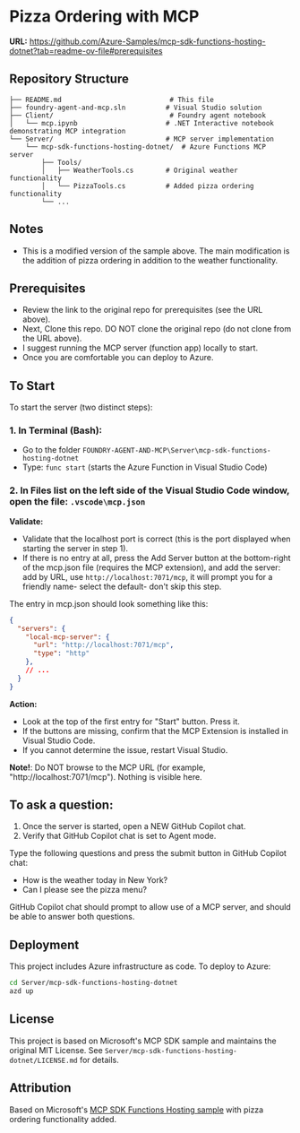 # Pizza Ordering with MCP

**URL:** https://github.com/Azure-Samples/mcp-sdk-functions-hosting-dotnet?tab=readme-ov-file#prerequisites

## Repository Structure

```
├── README.md                           # This file
├── foundry-agent-and-mcp.sln          # Visual Studio solution
├── Client/                             # Foundry agent notebook
│   └── mcp.ipynb                      # .NET Interactive notebook demonstrating MCP integration
└── Server/                            # MCP server implementation
    └── mcp-sdk-functions-hosting-dotnet/  # Azure Functions MCP server
        ├── Tools/
        │   ├── WeatherTools.cs        # Original weather functionality
        │   └── PizzaTools.cs          # Added pizza ordering functionality
        └── ...
```

## Notes

- This is a modified version of the sample above. The main modification is the addition of pizza ordering in addition to the weather functionality.

## Prerequisites

- Review the link to the original repo for prerequisites (see the URL above).
- Next, Clone this repo. DO NOT clone the original repo (do not clone from the URL above).
- I suggest running the MCP server (function app) locally to start.
- Once you are comfortable you can deploy to Azure.

## To Start

To start the server (two distinct steps):

### 1. In Terminal (Bash):
- Go to the folder `FOUNDRY-AGENT-AND-MCP\Server\mcp-sdk-functions-hosting-dotnet`
- Type: `func start` (starts the Azure Function in Visual Studio Code)

### 2. In Files list on the left side of the Visual Studio Code window, open the file: `.vscode\mcp.json`

**Validate:**
- Validate that the localhost port is correct (this is the port displayed when starting the server in step 1).
- If there is no entry at all, press the Add Server button at the bottom-right of the mcp.json file (requires the MCP extension), and add the server: add by URL, use `http://localhost:7071/mcp`, it will prompt you for a friendly name- select the default- don't skip this step.

The entry in mcp.json should look something like this:

```json
{
  "servers": {
    "local-mcp-server": {
      "url": "http://localhost:7071/mcp",
      "type": "http"
    },
    // ...
  }
}
```

**Action:**
- Look at the top of the first entry for "Start" button. Press it.
- If the buttons are missing, confirm that the MCP Extension is installed in Visual Studio Code.
- If you cannot determine the issue, restart Visual Studio.

**Note!**: Do NOT browse to the MCP URL (for example, "http://localhost:7071/mcp"). Nothing is visible here.

## To ask a question:

1. Once the server is started, open a NEW GitHub Copilot chat.
2. Verify that GitHub Copilot chat is set to Agent mode.

Type the following questions and press the submit button in GitHub Copilot chat:
- How is the weather today in New York?
- Can I please see the pizza menu?

GitHub Copilot chat should prompt to allow use of a MCP server, and should be able to answer both questions.

## Deployment

This project includes Azure infrastructure as code. To deploy to Azure:

```bash
cd Server/mcp-sdk-functions-hosting-dotnet
azd up
```

## License

This project is based on Microsoft's MCP SDK sample and maintains the original MIT License. See `Server/mcp-sdk-functions-hosting-dotnet/LICENSE.md` for details.

## Attribution

Based on Microsoft's [MCP SDK Functions Hosting sample](https://github.com/Azure-Samples/mcp-sdk-functions-hosting-dotnet) with pizza ordering functionality added.
